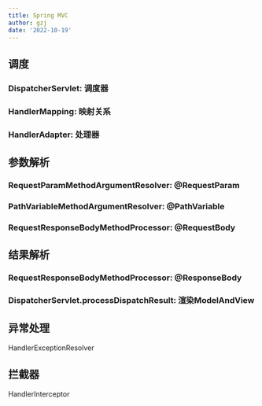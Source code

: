 ```yaml
---
title: Spring MVC
author: gzj
date: '2022-10-19'
---
```

## 调度
### DispatcherServlet: 调度器
### HandlerMapping: 映射关系
### HandlerAdapter: 处理器
## 参数解析
### RequestParamMethodArgumentResolver: @RequestParam
### PathVariableMethodArgumentResolver: @PathVariable
### RequestResponseBodyMethodProcessor: @RequestBody 
## 结果解析
### RequestResponseBodyMethodProcessor: @ResponseBody
### DispatcherServlet.processDispatchResult: 渲染ModelAndView
## 异常处理
HandlerExceptionResolver
## 拦截器
HandlerInterceptor